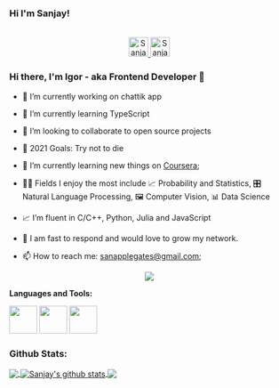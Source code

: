
### 
### Hi I'm Sanjay!

<p align="center">
<br/>
<a href="https://www.linkedin.com/in/sanapplegates">
  <img alt="Sanjay's LinkdeIN" width="35px" src="https://image.flaticon.com/icons/svg/2111/2111465.svg" />
</a>
<a href="https://www.kaggle.com/sanapplegates">
  <img alt="Sanjay's Kaggle" width="35px" src="https://cdn3.iconfinder.com/data/icons/logos-and-brands-adobe/512/189_Kaggle-512.png" />
</a>

</p>

### Hi there, I'm Igor - aka Frontend Developer 👋

- 🔭 I’m currently working on chattik app
- 🌱 I’m currently learning TypeScript
- 👯 I’m looking to collaborate to open source projects
- 🥅 2021 Goals: Try not to die



- 📖 I’m currently learning new things on [Coursera](https://www.coursera.org);
- 🤹🏽 Fields I enjoy the most include 📈  Probability and Statistics, 🎛 Natural Language Processing, 🖼 Computer Vision, 📊 Data Science
- 📈 I’m fluent in C/C++, Python, Julia and JavaScript
- 💬 I am fast to respond and would love to grow my network.
- 📫 How to reach me: <sanapplegates@gmail.com>;

<p align="center">
  <img alig src="https://github-profile-trophy.vercel.app/?username=sanapplegates&column=6&rank=SSS,SS,S,AAA,AA,A,B,C" />
</p>


**Languages and Tools:**  

<code><img height="50" src="https://cdn.algorithmia.com/developers/images/language_logos/pytorch.png"></code> 
<code><img height="50" src="https://colab.research.google.com/img/colab_favicon_256px.png"></code>
<code><img height="50" src="https://image.flaticon.com/icons/svg/1680/1680899.svg"></code>


 

### Github Stats:

<a href="https://github.com/sanapplegates">
  <img align="center" src="https://github-readme-stats.vercel.app/api/top-langs/?username=sanapplegates&theme=light&hide_langs_below=1" />
</a>
<a href="https://github.com/sanapplegates">
 <img align="center" src="https://github-readme-stats.vercel.app/api?username=sanapplegates&show_icons=true&theme=light&line_height=27" alt="Sanjay's github stats"/>
</a>
<a href="https://github.com/sanapplegates">
 <img align="center" src="https://github-readme-stats.vercel.app/api/pin/?username=sanapplegates&repo=chatik&theme=light" />
</a>

